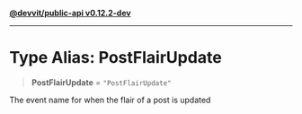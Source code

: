[**@devvit/public-api v0.12.2-dev**](../README.md)

---

# Type Alias: PostFlairUpdate

> **PostFlairUpdate** = `"PostFlairUpdate"`

The event name for when the flair of a post is updated
